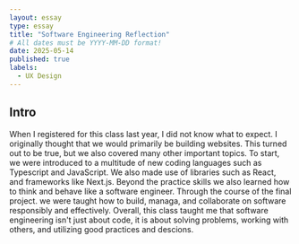 ```yaml
---
layout: essay
type: essay
title: "Software Engineering Reflection"
# All dates must be YYYY-MM-DD format!
date: 2025-05-14
published: true
labels:
  - UX Design 
---
```


## Intro 

When I registered for this class last year, I did not know what to expect. I originally thought that we would primarily be building websites. This turned out to be true, but we also covered many other important topics. To start, we were introduced to a multitude of new coding languages such as Typescript and JavaScript. We also made use of libraries such as React, and frameworks like Next.js. Beyond the practice skills we also learned how to think and behave like a software engineer. Through the course of the final project. we were taught how to build, managa, and collaborate on software responsibly and effectively. Overall, this class taught me that software engineering isn't just about code, it is about solving problems, working with others, and utilizing good practices and descions. 

